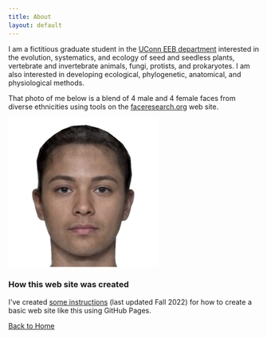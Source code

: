 ```yaml
---
title: About
layout: default
---
```


I am a fictitious graduate student in the [UConn EEB department](https://eeb.uconn.edu) interested in the evolution, systematics, and ecology of seed and seedless plants, vertebrate and invertebrate animals, fungi, protists, and prokaryotes. I am also interested in developing ecological, phylogenetic, anatomical, and physiological methods.

That photo of me below is a blend of 4 male and 4 female faces from diverse ethnicities using tools on the [faceresearch.org](https://faceresearch.org) web site.

![Image of E. E. B. Grad](/assets/images/headshot.png)

### How this web site was created

I've created [some instructions](/howto/) (last updated Fall 2022) for how to create a basic web site like this using GitHub Pages.

[Back to Home](/)
